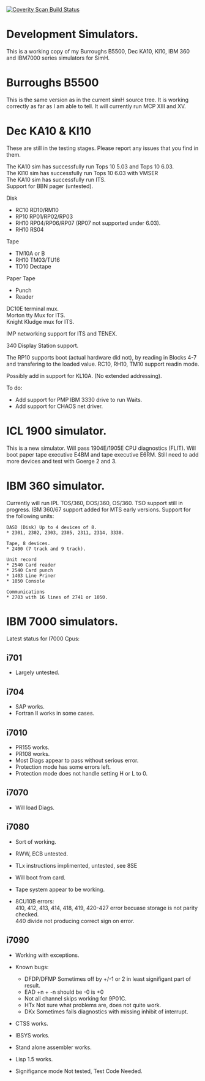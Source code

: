 
[![Coverity Scan Build Status](https://scan.coverity.com/projects/12020/badge.svg)](https://scan.coverity.com/projects/rcornwell-sims)  

# Development Simulators.

This is a working copy of my Burroughs B5500, Dec KA10, KI10, IBM 360 and IBM7000 series
simulators for SimH.

# Burroughs B5500

This is the same version as in the current simH source tree. It is working
correctly as far as I am able to tell. It will currently run MCP XIII and XV.

# Dec KA10 & KI10

These are still in the testing stages. Please report any issues that you find in them.

The KA10 sim has successfully run Tops 10 5.03 and Tops 10 6.03.  
The KI10 sim has successfully run Tops 10 6.03 with VMSER  
The KA10 sim has successfully run ITS.  
Support for BBN pager (untested).  

   Disk   
   * RC10 RD10/RM10  
   * RP10 RP01/RP02/RP03  
   * RH10 RP04/RP06/RP07 (RP07 not supported under 6.03).   
   * RH10 RS04  

   Tape  
   * TM10A or B  
   * RH10 TM03/TU16  
   * TD10 Dectape  

   Paper Tape  
   * Punch  
   * Reader  
 
   DC10E terminal mux.  
   Morton tty Mux for ITS.  
   Knight Kludge mux for ITS.  

   IMP networking support for ITS and TENEX.  

   340 Display Station support.  

   The RP10 supports boot (actual hardware did not), by reading in Blocks 4-7
and transfering to the loaded value. RC10, RH10, TM10 support readin mode. 

   Possibly add in support for KL10A. (No extended addressing). 

To do:  
   * Add support for PMP IBM 3330 drive to run Waits.  
   * Add support for CHAOS net driver.  

# ICL 1900 simulator.

This is a new simulator. Will pass 1904E/1905E CPU diagnostics (FLIT). Will boot paper
tape executive E4BM and tape executive E6RM. Still need to add more devices and test
with Goerge 2 and 3.

# IBM 360 simulator.

Currently will run IPL TOS/360, DOS/360, OS/360. TSO support still in progress.
IBM 360/67 support added for MTS early versions. 
Support for the following units:

    DASD (Disk) Up to 4 devices of 8.
    * 2301, 2302, 2303, 2305, 2311, 2314, 3330.
    
    Tape, 8 devices.
    * 2400 (7 track and 9 track).

    Unit record
    * 2540 Card reader
    * 2540 Card punch
    * 1403 Line Priner
    * 1050 Console

    Communications
    * 2703 with 16 lines of 2741 or 1050.

# IBM 7000 simulators.
Latest status for I7000 Cpus: 

## i701

   * Largely untested.  

## i704
   * SAP works.  
   * Fortran II works in some cases.

## i7010
   * PR155 works.
   * PR108 works.
   * Most Diags appear to pass without serious error.
   * Protection mode has some errors left.  
   * Protection mode does not handle setting H or L to 0.  

## i7070
   * Will load Diags.

## i7080
   * Sort of working.   
   * RWW, ECB untested.  
   * TLx instructions implimented, untested, see 8SE  
   * Will boot from card.  
   * Tape system appear to be working.  

   * 8CU10B errors:  
	410, 412, 413, 414, 418, 419, 420-427 error becuase
		storage is not parity checked.   
	440 divide not producing correct sign on error.  

## i7090
   * Working with exceptions.  

   * Known bugs:  

      * DFDP/DFMP     Sometimes off by +/-1 or 2 in least signifigant part of result.  
      * EAD           +n + -n should be -0 is +0
      * Not all channel skips working for 9P01C.
      * HTx	Not sure what problems are, does not quite work.  
      * DKx	Sometimes fails diagnostics with missing inhibit of interrupt.   

   * CTSS    works.  
  
   * IBSYS   works.  
  
   * Stand alone assembler works.  

   * Lisp 1.5 works.  

   * Signifigance mode Not tested, Test Code Needed.  

